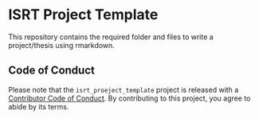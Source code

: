 # ISRT Project Template

<!-- badges: start -->
<!-- badges: end -->

This repository contains the required folder and files to write a project/thesis using rmarkdown.

## Code of Conduct

Please note that the `isrt_proeject_template` project is released with a [Contributor Code of Conduct](https://contributor-covenant.org/version/2/1/CODE_OF_CONDUCT.html). By contributing to this project, you agree to abide by its terms.

